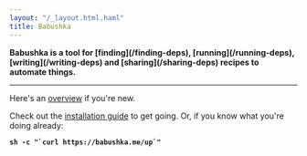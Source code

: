 ```yaml
--- 
layout: "/_layout.html.haml"
title: Babushka
---
```


<strong>
Babushka is a tool for
[finding](/finding-deps),
[running](/running-deps),
[writing](/writing-deps)
and
[sharing](/sharing-deps)
recipes to automate things.
</strong>

<hr />

Here's an [overview](/overview) if you're new.

Check out the [installation guide](/installing)
to get going. Or, if you know what you're doing already:

<pre><code><strong>sh -c "`curl https://babushka.me/up`"</strong></code></pre>
